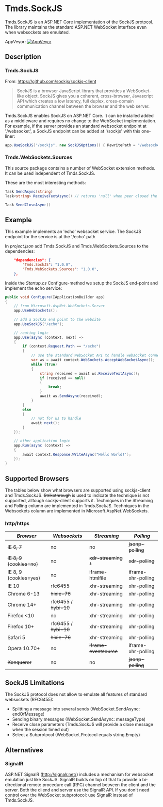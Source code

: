 # Tmds.SockJS
Tmds.SockJS is an ASP.NET Core implementation of the SockJS protocol. The library maintains the standard ASP.NET WebSocket interface even when websockets are emulated.

AppVeyor: [![AppVeyor](https://ci.appveyor.com/api/projects/status/kpmtd98p5p4x1bd0?svg=true)](https://ci.appveyor.com/project/tmds/tmds-sockjs/branch/master)

## Description

### Tmds.SockJS

From: https://github.com/sockjs/sockjs-client 
> SockJS is a browser JavaScript library that provides a WebSocket-like object. SockJS gives you a coherent, cross-browser, Javascript API which creates a low latency, full duplex, cross-domain communication channel between the browser and the web server.

Tmds.SockJS enables SockJS on ASP.NET Core. It can be installed added as a middleware and requires no change to the WebSocket implementation. For example, if the server provides an standard websocket endpoint at '/websocket', a SockJS endpoint can be added at '/sockjs' with this one-liner:
```C#
app.UseSockJS("/sockjs", new SockJSOptions() { RewritePath = "/websocket" });
```

### Tmds.WebSockets.Sources

This source package contains a number of WebSocket extension methods. It can be used independent of Tmds.SockJS.

These are the most interesting methods:
```C#
Task SendAsync(string)
Task<string> ReceiveTextAsync() // returns 'null' when peer closed the WebSocket

Task SendCloseAsync()
```

## Example

This example implements an 'echo' websocket service. The SockJS endpoint for the service is at the '/echo' path.

In *project.json* add Tmds.SockJS and Tmds.WebSockets.Sources to the dependencies:
```JSON
	"dependencies": {
		"Tmds.SockJS": "1.0.0",
		"Tmds.WebSockets.Sources": "1.0.0",
	},
```

Inside the *Startup.cs* Configure-method we setup the SockJS end-point and implement the echo service:
```C#
public void Configure(IApplicationBuilder app)
{
	// from Microsoft.AspNet.WebSockets.Server
	app.UseWebSockets();
	
	// add a SockJS end point to the website
	app.UseSockJS("/echo");

	// routing logic
	app.Use(async (context, next) =>
	{
		if (context.Request.Path == "/echo")
		{
			// use the standard WebSocket API to handle websocket connections
			var ws = await context.WebSockets.AcceptWebSocketAsync();
			while (true)
			{
				string received = await ws.ReceiveTextAsync();
				if (received == null)
				{
					break;
				}
				await ws.SendAsync(received);
			}
		}
		else
		{
			// not for us to handle
			await next();
		}
	});

	// other application logic
	app.Run(async (context) =>
	{
		await context.Response.WriteAsync("Hello World!");
	});
}
```

## Supported Browsers

The tables below show what browsers are supported using sockjs-client and Tmds.SockJS.
~~Strikethrough~~ is used to indicate the technique is not supported, alltough sockjs-client supports it.
Techniques in the Streaming and Polling column are implemented in Tmds.SockJS.
Techniques in the Websockets column are implemented in Microsoft.AspNet.WebSockets.

### http/https

_Browser_       | _Websockets_     | _Streaming_ | _Polling_
----------------|------------------|-------------|-------------------
~~IE 6, 7~~        | no               | no          | ~~jsonp-polling~~
~~IE 8, 9 (cookies=no)~~ |    no       |  ~~xdr-streaming &dagger;~~ |  ~~xdr-polling~~
IE 8, 9 (cookies=yes)|    no       | iframe-htmlfile | iframe-xhr-polling
IE 10           | rfc6455          | xhr-streaming   | xhr-polling
Chrome 6-13     | ~~hixie-76~~         | xhr-streaming   | xhr-polling
Chrome 14+      | rfc6455 / ~~hybi-10~~ | xhr-streaming   | xhr-polling
Firefox <10     | no               | xhr-streaming   | xhr-polling
Firefox 10+     | rfc6455 / ~~hybi-10~~ | xhr-streaming   | xhr-polling
Safari 5        | ~~hixie-76~~         | xhr-streaming   | xhr-polling
Opera 10.70+    | no               | ~~iframe-eventsource~~ | iframe-xhr-polling
~~Konqueror~~       | no               | no          | ~~jsonp-polling~~

## SockJS Limitations

The SockJS protocol does not allow to emulate all features of standard websockets (RFC6455):
- Splitting a message into several sends (WebSocket.SendAsync: endOfMessage)
- Sending binary messages (WebSocket.SendAsync: messageType)
- Receive close parameters (Tmds.SockJS will provide a close message when the session timed out)
- Select a Subprotocol (WebSocket.Protocol equals string.Empty)

## Alternatives

### SignalR

ASP.NET SignalR (http://signalr.net/) includes a mechanism for websocket emulation just like SockJS. SignalR builds on top of that to provide a bi-directional remote procedure call (RPC) channel between the client and the server. Both the cliend and server use the SignalR API. If you don't need control over the WebSocket subprotocol: use SignalR instead of Tmds.SockJS.
